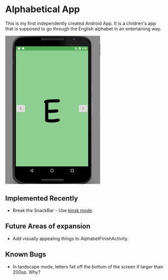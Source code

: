 # Alphabetical App

This is my first independently created Android App. It is a children's app that is supposed to go through the English alphabet in an entertaining way. 

<img src="pics/AlphabeticalSwipeMotions.gif" alt="Application Screenshot of Letter B" width="300">

## Implemented Recently
* Break the SnackBar - Use [kiosk mode](http://www.andreas-schrade.de/2015/02/16/android-tutorial-how-to-create-a-kiosk-mode-in-android/).

## Future Areas of expansion 
* Add visually appealing things to AlphabetFinishActivity.

## Known Bugs
* In landscape mode, letters fall off the bottom of the screen if larger than 200sp. Why?
